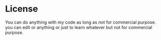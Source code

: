 # License
You can do anything with my code as long as
not for commercial purpose. you can edit or anything
or just to learn whatever but not for commercial
purpose.
